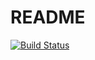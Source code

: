 # README

[![Build Status](http://34.122.229.8:8080/buildStatus/icon?job=instavote%2Fvote+pipeline%2Fmaster)](http://34.122.229.8:8080/job/instavote/job/vote%20pipeline/job/master/)
